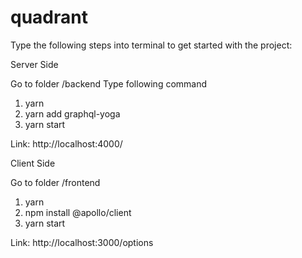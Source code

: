 # quadrant

Type the following steps into terminal to get started with the project:

Server Side

Go to folder /backend
Type following command

1. yarn
2. yarn add graphql-yoga
3. yarn start

Link: http://localhost:4000/

Client Side

Go to folder /frontend

  1. yarn
  2. npm install @apollo/client 
  3. yarn start
  
  Link: http://localhost:3000/options
